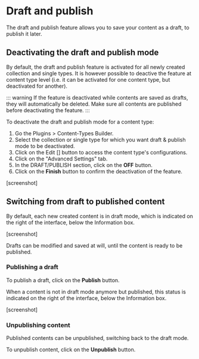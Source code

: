 # Draft and publish

The draft and publish feature allows you to save your content as a draft, to publish it later.

## Deactivating the draft and publish mode

By default, the draft and publish feature is activated for all newly created collection and single types. It is however possible to deactive the feature at content type level (i.e. it can be activated for one content type, but deactivated for another).

::: warning
If the feature is deactivated while contents are saved as drafts, they will automatically be deleted. Make sure all contents are published before deactivating the feature.
:::

To deactivate the draft and publish mode for a content type:

1. Go the Plugins > Content-Types Builder.
2. Select the collection or single type for which you want draft & publish mode to be deactivated.
3. Click on the Edit [] button to access the content type's configurations.
4. Click on the "Advanced Settings" tab.
5. In the DRAFT/PUBLISH section, click on the **OFF** button.
6. Click on the **Finish** button to confirm the deactivation of the feature.

[screenshot]

## Switching from draft to published content

By default, each new created content is in draft mode, which is indicated on the right of the interface, below the Information box.

[screenshot]

Drafts can be modified and saved at will, until the content is ready to be published.

### Publishing a draft

To publish a draft, click on the **Publish** button.

When a content is not in draft mode anymore but published, this status is indicated on the right of the interface, below the Information box.

[screenshot]

### Unpublishing content

Published contents can be unpublished, switching back to the draft mode.

To unpublish content, click on the **Unpublish** button.